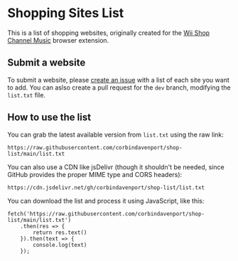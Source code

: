 # Shopping Sites List

This is a list of shopping websites, originally created for the [Wii Shop Channel Music](https://github.com/corbindavenport/wii-shop-extension) browser extension.

## Submit a website

To submit a website, please [create an issue](https://github.com/corbindavenport/shop-list/issues/new/choose) with a list of each site you want to add. You can aslso create a pull request for the `dev` branch, modifying the `list.txt` file.

## How to use the list

You can grab the latest available version from `list.txt` using the raw link:

```
https://raw.githubusercontent.com/corbindavenport/shop-list/main/list.txt
```

You can also use a CDN like jsDelivr (though it shouldn't be needed, since GitHub provides the proper MIME type and CORS headers):

```
https://cdn.jsdelivr.net/gh/corbindavenport/shop-list/list.txt
```

You can download the list and process it using JavaScript, like this:

```
fetch('https://raw.githubusercontent.com/corbindavenport/shop-list/main/list.txt')
    .then(res => {
        return res.text()
    }).then(text => {
        console.log(text)
    });
```